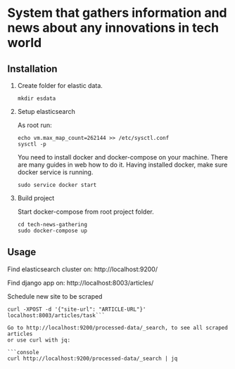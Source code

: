 # System that gathers information and news about any innovations in tech world

## Installation

1. Create folder for elastic data.

    ```console
    mkdir esdata
    ```

2. Setup elasticsearch

    As root run:

    ```console
    echo vm.max_map_count=262144 >> /etc/sysctl.conf
    sysctl -p
    ```

    You need to install docker and docker-compose on your machine.
    There are many guides in web how to do it.
    Having installed docker, make sure docker service is running.

    ```console
    sudo service docker start
    ```
3. Build project

    Start docker-compose from root project folder.

    ```console
    cd tech-news-gathering
    sudo docker-compose up
    ```

## Usage
Find elasticsearch cluster on: http://localhost:9200/

Find django app on: http://localhost:8003/articles/

Schedule new site to be scraped
```console
curl -XPOST -d '{"site-url": "ARTICLE-URL"}' localhost:8003/articles/task```

Go to http://localhost:9200/processed-data/_search, to see all scraped articles
or use curl with jq:

```console
curl http://localhost:9200/processed-data/_search | jq
```